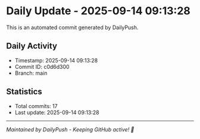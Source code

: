 # Daily Update - 2025-09-14 09:13:28

This is an automated commit generated by DailyPush.

## Daily Activity
- Timestamp: 2025-09-14 09:13:28
- Commit ID: c0d6d300
- Branch: main

## Statistics
- Total commits: 17
- Last update: 2025-09-14 09:13:28

---
*Maintained by DailyPush - Keeping GitHub active! 🚀*
